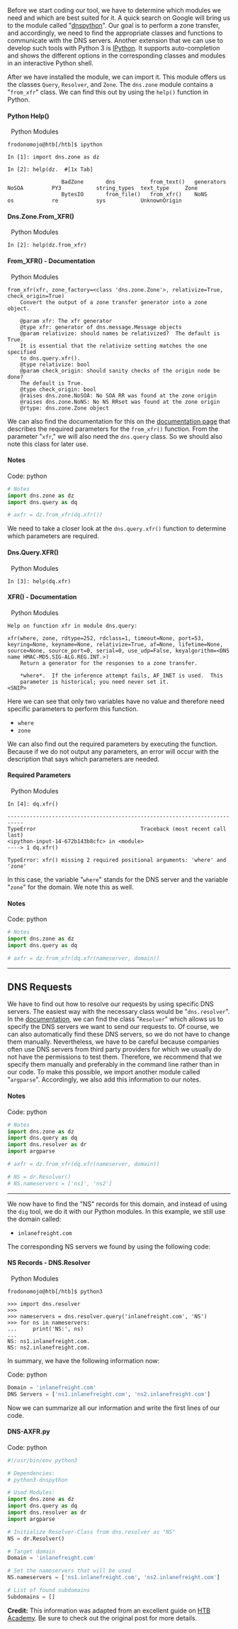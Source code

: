 Before we start coding our tool, we have to determine which modules we need and which are best suited for it. A quick search on Google will bring us to the module called "[dnspython](https://dnspython.readthedocs.io/en/latest/)". Our goal is to perform a zone transfer, and accordingly, we need to find the appropriate classes and functions to communicate with the DNS servers. Another extension that we can use to develop such tools with Python 3 is [IPython](https://ipython.org/install.html). It supports auto-completion and shows the different options in the corresponding classes and modules in an interactive Python shell.

After we have installed the module, we can import it. This module offers us the classes `Query`, `Resolver`, and `Zone`. The `dns.zone` module contains a "`from_xfr`" class. We can find this out by using the `help()` function in Python.

#### Python Help()

  Python Modules

```shell-session
frodonomojo@htb[/htb]$ ipython

In [1]: import dns.zone as dz

In [2]: help(dz.  #[1x Tab]

                 BadZone       dns           from_text()   generators    NoSOA         PY3           string_types  text_type     Zone
                 BytesIO       from_file()   from_xfr()    NoNS          os            re            sys           UnknownOrigin
```

#### Dns.Zone.From_XFR()

  Python Modules

```shell-session
In [2]: help(dz.from_xfr) 
```

#### From_XFR() - Documentation

  Python Modules

```shell-session
from_xfr(xfr, zone_factory=<class 'dns.zone.Zone'>, relativize=True, check_origin=True)
    Convert the output of a zone transfer generator into a zone object.

    @param xfr: The xfr generator
    @type xfr: generator of dns.message.Message objects
    @param relativize: should names be relativized?  The default is True.
    It is essential that the relativize setting matches the one specified
    to dns.query.xfr().
    @type relativize: bool
    @param check_origin: should sanity checks of the origin node be done?
    The default is True.
    @type check_origin: bool
    @raises dns.zone.NoSOA: No SOA RR was found at the zone origin
    @raises dns.zone.NoNS: No NS RRset was found at the zone origin
    @rtype: dns.zone.Zone object
```

We can also find the documentation for this on the [documentation page](https://dnspython.readthedocs.io/en/latest/zone-make.html) that describes the required parameters for the `from_xfr()` function. From the parameter "`xfr`," we will also need the `dns.query` class. So we should also note this class for later use.

#### Notes

Code: python

```python
# Notes
import dns.zone as dz
import dns.query as dq

# axfr = dz.from_xfr(dq.xfr())
```

We need to take a closer look at the `dns.query.xfr()` function to determine which parameters are required.

#### Dns.Query.XFR()

  Python Modules

```shell-session
In [3]: help(dq.xfr) 
```

#### XFR() - Documentation

  Python Modules

```shell-session
Help on function xfr in module dns.query:

xfr(where, zone, rdtype=252, rdclass=1, timeout=None, port=53, keyring=None, keyname=None, relativize=True, af=None, lifetime=None, source=None, source_port=0, serial=0, use_udp=False, keyalgorithm=<DNS name HMAC-MD5.SIG-ALG.REG.INT.>)
    Return a generator for the responses to a zone transfer.

    *where*.  If the inference attempt fails, AF_INET is used.  This
    parameter is historical; you need never set it.
<SNIP>
```

Here we can see that only two variables have no value and therefore need specific parameters to perform this function.

- `where`
- `zone`

We can also find out the required parameters by executing the function. Because if we do not output any parameters, an error will occur with the description that says which parameters are needed.

#### Required Parameters

  Python Modules

```shell-session
In [4]: dq.xfr()

---------------------------------------------------------------------------
TypeError                                 Traceback (most recent call last)
<ipython-input-14-672b143b8cfc> in <module>
----> 1 dq.xfr()

TypeError: xfr() missing 2 required positional arguments: 'where' and 'zone'
```

In this case, the variable "`where`" stands for the DNS server and the variable "`zone`" for the domain. We note this as well.

#### Notes

Code: python

```python
# Notes
import dns.zone as dz
import dns.query as dq

# axfr = dz.from_xfr(dq.xfr(nameserver, domain))
```

---

## DNS Requests

We have to find out how to resolve our requests by using specific DNS servers. The easiest way with the necessary class would be "`dns.resolver`". In the [documentation](https://dnspython.readthedocs.io/en/latest/resolver-class.html), we can find the class "`Resolver`" which allows us to specify the DNS servers we want to send our requests to. Of course, we can also automatically find these DNS servers, so we do not have to change them manually. Nevertheless, we have to be careful because companies often use DNS servers from third party providers for which we usually do not have the permissions to test them. Therefore, we recommend that we specify them manually and preferably in the command line rather than in our code. To make this possible, we import another module called "`argparse`". Accordingly, we also add this information to our notes.

#### Notes

Code: python

```python
# Notes
import dns.zone as dz
import dns.query as dq
import dns.resolver as dr
import argparse

# axfr = dz.from_xfr(dq.xfr(nameserver, domain))

# NS = dr.Resolver()
# NS.nameservers = ['ns1', 'ns2']
```

---

We now have to find the "NS" records for this domain, and instead of using the `dig` tool, we do it with our Python modules. In this example, we still use the domain called:

- `inlanefreight.com`

The corresponding NS servers we found by using the following code:

#### NS Records - DNS.Resolver

  Python Modules

```shell-session
frodonomojo@htb[/htb]$ python3

>>> import dns.resolver
>>> 
>>> nameservers = dns.resolver.query('inlanefreight.com', 'NS')
>>> for ns in nameservers:
...    	print('NS:', ns)
...
NS: ns1.inlanefreight.com.
NS: ns2.inlanefreight.com.
```

In summary, we have the following information now:

Code: python

```python
Domain = 'inlanefreight.com'
DNS Servers = ['ns1.inlanefreight.com', 'ns2.inlanefreight.com']
```

Now we can summarize all our information and write the first lines of our code.

#### DNS-AXFR.py

Code: python

```python
#!/usr/bin/env python3

# Dependencies:
# python3-dnspython

# Used Modules:
import dns.zone as dz
import dns.query as dq
import dns.resolver as dr
import argparse

# Initialize Resolver-Class from dns.resolver as "NS"
NS = dr.Resolver()

# Target domain
Domain = 'inlanefreight.com'

# Set the nameservers that will be used
NS.nameservers = ['ns1.inlanefreight.com', 'ns2.inlanefreight.com']

# List of found subdomains
Subdomains = []
```

**Credit:** This information was adapted from an excellent guide on [HTB Academy](https://academy.hackthebox.com/course/preview/dns-enumeration-using-python). Be sure to check out the original post for more details.

